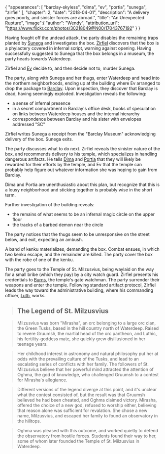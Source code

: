 {
    "appearances": [
        "barclay-skyless",
        "dima",
        "ev",
        "portia",
        "sunega",
        "zirfiel"
    ],
    "chapter": 2,
    "date": "2018-04-01",
    "description": "A delivery goes poorly, and sinister forces are abroad.",
    "title": "An Unexpected Rupture",
    "image":{
        "author": "Wendy",
        "attribution_url": "https://www.flickr.com/photos/30218049@N00/17043767192"
    }
}

Having fought off the undead attack, the party disables the remaining traps planted by [Sunega](/characters/sunega/) and investigates the box. [Zirfiel](/characters/zirfiel/) discovers that the box is a phylactery covered in infernal script, warning against opening. Having successfully suggested to Sunega that the box belongs in a museum, the party heads towards Waterdeep.

Zirfiel and [Ev](/characters/ev/) decide to, and then decide not to, murder Sunega.

The party, along with Sunega and her thugs, enter Waterdeep and head into the northern neighborhoods, ending up at the building where Ev arranged to drop the package to [Barclay](/characters/barclay/). Upon inspection, they discover that Barclay is dead, having seemingly exploded. Investigation reveals the following:

* a sense of infernal presence
* in a secret compartment in Barclay's office desk, books of speculation on links between Waterdeep houses and the internal hierarchy
* correspondence between Barclay and his sister with envelopes addressed "SC"

Zirfiel writes Sunega a receipt from the "Barclay Museum" acknowledging delivery of the box. Sunega exits.

The party discusses what to do next. Zirfiel reveals the sinister nature of the box, and recommends delivery to his temple, which specializes in handling dangerous artifacts. He tells [Dima](/characters/dima/) and [Portia](/characters/portia/) that they will likely be rewarded for their efforts by the temple, and Ev that the temple can probably help figure out whatever information she was hoping to gain from Barclay.

Dima and Portia are unenthusiastic about this plan, but recognize that this is a lousy neighborhood and sticking together is probably wise in the short term.

Further investigation of the building reveals:

* the remains of what seems to be an infernal magic circle on the upper floor
* the tracks of a barbed demon near the circle

The party notices that the thugs seem to be unresponsive on the street below, and exit, expecting an ambush.

A band of kenku materializes, demanding the box. Combat ensues, in which two kenku escape, and the remainder are killed. The party cover the box with the robe of one of the kenku.

The party goes to the Temple of St. Milzusvius, being waylaid on the way for a small bribe (which they pay) by a city watch guard. Zirfiel presents his credentials to [Burns](/characters/burns/), the temple's gate watchman. The party surrender their weapons and enter the temple. Following standard artifact protocol, Zirfiel leads the way toward the administrative building, where his commanding officer, [Luth](/characters/luth/), works.

> ## The Legend of St. Milzusvius

> Milzusvius was born "Mirasha", an orc belonging to a large orc clan, the Green Tusks, based in the hill country north of Waterdeep. Raised to revere Gruumsh, the martial head of the orc pantheon, and Luthic, his fertility-goddess mate, she quickly grew disillusioned in her teenage years.

> Her childhood interest in astronomy and natural philosophy put her at odds with the prevailing culture of the Tusks, and lead to an escalating series of conflicts with her family. The followers of St. Milzusvius believe that her powerful mind attracted the attention of Oghma, the god of knowledge, who challenged Gruumsh to a contest for Mirasha's allegiance.

> Different versions of the legend diverge at this point, and it's unclear what the contest consisted of, but the result was that Gruumsh believed he had been cheated, and Oghma claimed victory. Mirasha, offered the choice of a new god, refused to worship either, believing that reason alone was sufficient for revalation. She chose a new name, Milzusvius, and escaped her family to found an observatory in the hilltops.

> Oghma was pleased with this outcome, and worked quietly to defend the observatory from hostile forces. Students found their way to her, some of whom later founded the Temple of St. Milzusvius in Waterdeep.
